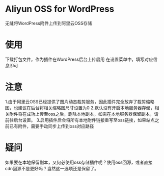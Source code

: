 # Aliyun OSS for WordPress
无缝将WordPress附件上传到阿里云OSS存储

# 使用
下载打包文件，作为插件在WordPress后台上传启用
在设置菜单中，填写对应信息即可

# 注意
1.由于阿里云OSS已经提供了图片动态裁剪服务，因此插件完全放弃了裁剪缩略图，也建议在后台将相关缩略图尺寸设置为0
2.默认没有开启本地服务器存储，相关附件将在成功上传至oss之后，删除本地副本，如需在本地服务器保留副本，请前往后台设置。
3.启用插件后会将所有本地附件链接重写至oss链接，如果站点之前已有附件，需要手动同步上传到oss对应路径

# 疑问
如果要在本地保留副本，又何必使用oss存储插件呢？使用oss回源，或者直接cdn回源不是更好吗？当然这一选项还是保留了。

